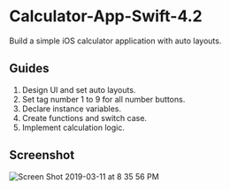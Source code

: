 # Calculator-App-Swift-4.2
Build a simple iOS calculator application with auto layouts. 

## Guides

1. Design UI and set auto layouts.
2. Set tag number 1 to 9 for all number buttons.
3. Declare instance variables.
3. Create functions and switch case.
4. Implement calculation logic.

## Screenshot

![Screen Shot 2019-03-11 at 8 35 56 PM](https://user-images.githubusercontent.com/23055114/54124413-4f8f5c80-443d-11e9-9075-d219f8a56a8f.png)


